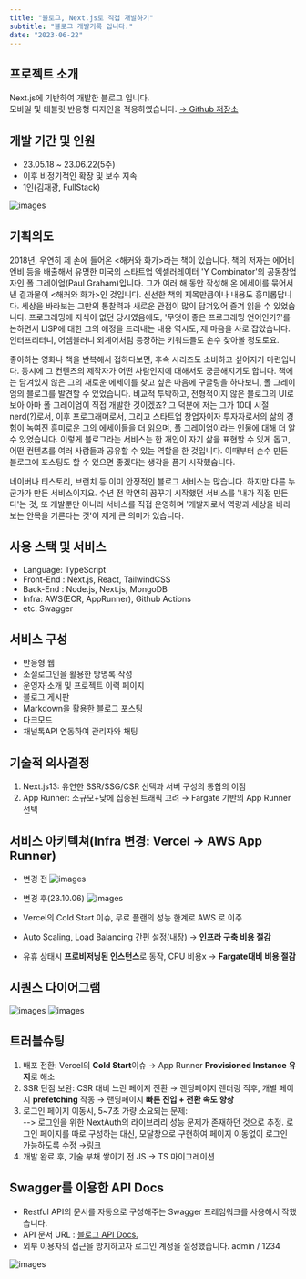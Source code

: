 ```yaml
---
title: "블로그, Next.js로 직접 개발하기"
subtitle: "블로그 개발기록 입니다."
date: "2023-06-22"
---
```


## 프로젝트 소개
Next.js에 기반하여 개발한 블로그 입니다.  
모바일 및 태블릿 반응형 디자인을 적용하였습니다.
[→ Github 저장소](https://github.com/vividnow/my-Blog-with-Next.js)

## 개발 기간 및 인원
- 23.05.18 ~ 23.06.22(5주)
- 이후 비정기적인 확장 및 보수 지속
- 1인(김재광, FullStack)

![images](https://img1.daumcdn.net/thumb/R1280x0/?scode=mtistory2&fname=https%3A%2F%2Fblog.kakaocdn.net%2Fdn%2Fbpe9QR%2Fbtsm4C3eYzZ%2FvWuJShOv9RXEagm7pbVCGK%2Fimg.png)

## 기획의도
2018년, 우연히 제 손에 들어온 <해커와 화가>라는 책이 있습니다. 책의 저자는 에어비엔비 등을 배출해서 유명한 미국의 스타트업 엑셀러레이터 'Y Combinator'의 공동창업자인 폴 그레이엄(Paul Graham)입니다. 그가 여러 해 동안 작성해 온 에세이를 묶어서 낸 결과물이 <해커와 화가>인 것입니다. 신선한 책의 제목만큼이나 내용도 흥미롭답니다. 세상을 바라보는 그만의 통찰력과 새로운 관점이 많이 담겨있어 즐겨 읽을 수 있었습니다. 프로그래밍에 지식이 없던 당시였음에도, '무엇이 좋은 프로그래밍 언어인가?'를 논하면서 LISP에 대한 그의 애정을 드러내는 내용 역시도, 제 마음을 사로 잡았습니다. 인터프리터니, 어셈블러니 외계어처럼 등장하는 키워드들도 손수 찾아볼 정도로요.


좋아하는 영화나 책을 반복해서 접하다보면, 후속 시리즈도 소비하고 싶어지기 마련입니다. 동시에 그 컨텐츠의 제작자가 어떤 사람인지에 대해서도 궁금해지기도 합니다. 책에는 담겨있지 않은 그의 새로운 에세이를 찾고 싶은 마음에 구글링을 하다보니, 폴 그레이엄의 블로그를 발견할 수 있었습니다. 비교적 투박하고, 전형적이지 않은 블로그의 UI로 보아 아마 폴 그레이엄이 직접 개발한 것이겠죠? 그 덕분에 저는 그가 10대 시절 nerd(?)로서, 이후 프로그래머로서, 그리고 스타트업 창업자이자 투자자로서의 삶의 경험이 녹여진 흥미로운 그의 에세이들을 더 읽으며, 폴 그레이엄이라는 인물에 대해 더 알 수 있었습니다. 이렇게 블로그라는 서비스는 한 개인이 자기 삶을 표현할 수 있게 돕고, 어떤 컨텐츠를 여러 사람들과 공유할 수 있는 역할을 한 것입니다. 이때부터 손수 만든 블로그에 포스팅도 할 수 있으면 좋겠다는 생각을 품기 시작했습니다.


네이버나 티스토리, 브런치 등 이미 안정적인 블로그 서비스는 많습니다. 하지만 다른 누군가가 만든 서비스이지요. 수년 전 막연히 꿈꾸기 시작했던 서비스를 '내가 직접 만든다'는 것, 또 개발뿐만 아니라 서비스를 직접 운영하며 '개발자로서 역량과 세상을 바라보는 안목을 기른다는 것'이 제게 큰 의미가 있습니다.


## 사용 스택 및 서비스
- Language: TypeScript
- Front-End : Next.js, React, TailwindCSS
- Back-End : Node.js, Next.js, MongoDB
- Infra: AWS(ECR, AppRunner), Github Actions
- etc: Swagger

## 서비스 구성
- 반응형 웹
- 소셜로그인을 활용한 방명록 작성
- 운영자 소개 및 프로젝트 이력 페이지
- 블로그 게시판
- Markdown을 활용한 블로그 포스팅
- 다크모드
- 채널톡API 연동하여 관리자와 채팅

## 기술적 의사결정
1. Next.js13: 유연한 SSR/SSG/CSR 선택과 서버 구성의 통합의 이점
2. App Runner: 소규모+낮에 집중된 트래픽 고려 → Fargate 기반의 App Runner 선택

## 서비스 아키텍쳐(Infra 변경: Vercel -> AWS App Runner)
- 변경 전
![images](https://img1.daumcdn.net/thumb/R1280x0/?scode=mtistory2&fname=https%3A%2F%2Fblog.kakaocdn.net%2Fdn%2Fb9BuM5%2FbtsmJidgB5J%2FRUn1M7EKSey6Abgqxfa830%2Fimg.png)

- 변경 후(23.10.06)
![images](https://img1.daumcdn.net/thumb/R1280x0/?scode=mtistory2&fname=https%3A%2F%2Fblog.kakaocdn.net%2Fdn%2FIJbKL%2FbtsytX3GWSK%2FG5bJrJDB74ckars3mKCfqK%2Fimg.png)

- Vercel의 Cold Start 이슈, 무료 플랜의 성능 한계로 AWS 로 이주
- Auto Scaling, Load Balancing 간편 설정(내장) → **인프라 구축 비용 절감**
- 유휴 상태시 **프로비저닝된 인스턴스**로 동작, CPU 비용x → **Fargate대비 비용 절감**

## 시퀀스 다이어그램
![images](https://img1.daumcdn.net/thumb/R1280x0/?scode=mtistory2&fname=https%3A%2F%2Fblog.kakaocdn.net%2Fdn%2FtHTe0%2FbtsyuJw3TBC%2FqyOivwkQeZkJr3MnztUp11%2Fimg.png) ![images](https://img1.daumcdn.net/thumb/R1280x0/?scode=mtistory2&fname=https%3A%2F%2Fblog.kakaocdn.net%2Fdn%2FbWCWl5%2FbtsyDyKrs41%2Fnz7dfxQwRCdxKtLiublOLK%2Fimg.png)

## 트러블슈팅
1. 배포 전환: Vercel의 **Cold Start**이슈 → App Runner **Provisioned Instance 유지**로 해소
2. SSR 단점 보완: CSR 대비 느린 페이지 전환 → 랜딩페이지 렌더링 직후, 개별 페이지 **prefetching** 작동 → 랜딩페이지 **빠른 진입 + 전환 속도 향상**
3. 로그인 페이지 이동시, 5~7초 가량 소요되는 문제:  
--> 로그인을 위한 NextAuth의 라이브러리 성능 문제가 존재하던 것으로 추정. 로그인 페이지를 따로 구성하는 대신, 모달창으로 구현하여 페이지 이동없이 로그인 가능하도록 수정 [→링크](https://veams.tistory.com/118)
4. 개발 완료 후, 기술 부채 쌓이기 전 JS → TS 마이그레이션


## Swagger를 이용한 API Docs 
- Restful API의 문서를 자동으로 구성해주는 Swagger 프레임워크를 사용해서 작했습니다.
- API 문서 URL : [블로그 API Docs.](https://vividnow.vercel.app/api-docs)
- 외부 이용자의 접근을 방지하고자 로그인 계정을 설정했습니다. admin / 1234

![images](https://img1.daumcdn.net/thumb/R1280x0/?scode=mtistory2&fname=https%3A%2F%2Fblog.kakaocdn.net%2Fdn%2Fd0h3nS%2FbtspCmd0jiw%2FHJch0NGWw1maitUoaTiNW0%2Fimg.png)